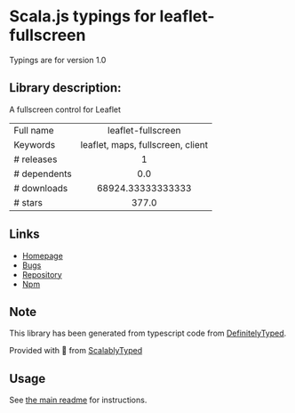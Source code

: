 
# Scala.js typings for leaflet-fullscreen

Typings are for version 1.0

## Library description:
A fullscreen control for Leaflet

|                    |                 |
| ------------------ | :-------------: |
| Full name          | leaflet-fullscreen |
| Keywords           | leaflet, maps, fullscreen, client |
| # releases         | 1 |
| # dependents       | 0.0 |
| # downloads        | 68924.33333333333 |
| # stars            | 377.0 |

## Links
- [Homepage](https://github.com/Leaflet/Leaflet.fullscreen#readme)
- [Bugs](https://github.com/Leaflet/Leaflet.fullscreen/issues)
- [Repository](https://github.com/Leaflet/Leaflet.fullscreen)
- [Npm](https://www.npmjs.com/package/leaflet-fullscreen)
    


## Note
This library has been generated from typescript code from [DefinitelyTyped](https://definitelytyped.org).

Provided with :purple_heart: from [ScalablyTyped](https://github.com/oyvindberg/ScalablyTyped)

## Usage
See [the main readme](../../readme.md) for instructions.


